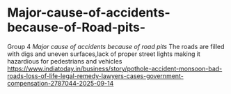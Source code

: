 # Major-cause-of-accidents-because-of-Road-pits-
Group 4 *Major cause of accidents because of road pits*  The roads are filled with digs and uneven surfaces,lack of proper street lights making it hazardious for pedestrians and vehicles
https://www.indiatoday.in/business/story/pothole-accident-monsoon-bad-roads-loss-of-life-legal-remedy-lawyers-cases-government-compensation-2787044-2025-09-14
